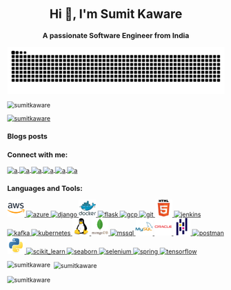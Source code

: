<!---## Hi there 👋

- 🔭 I’m currently working in TCS
- 🌱 I’m currently learning Artificial Intelligence and Data Science
- 📫 How to reach me: sumit.kaware3@gmail.com
- 😄 Pronouns: He/Him-->
<head>
<style>
body {
  background-image: url('img_girl.jpg');
  background-repeat: no-repeat;
  background-attachment: fixed;  
  background-size: cover;
}
</style>
</head>
<h1 align="center">Hi 👋, I'm Sumit Kaware</h1>
<h3 align="center">A passionate Software Engineer from India</h3>

![snake gif](https://github.com/SumitKaware/SumitKaware/blob/output/github-contribution-grid-snake-dark.svg)


<!---![snake gif](https://github.com/SumitKaware/SumitKaware/blob/output/github-contribution-grid-snake.svg)-->
<p align="left">
	<img src="https://komarev.com/ghpvc/?username=sumitkaware&label=Profile%20views&color=0e75b6&style=flat" alt="sumitkaware" />
</p>
<p align="left">
	<a href="https://github.com/ryo-ma/github-profile-trophy">
		<img src="https://github-profile-trophy.vercel.app/?username=sumitkaware" alt="sumitkaware" />
	</a>
</p>
<!---<p align="left">
	<a href="https://x.com/KawareSumit" target="blank">
		<img src="https://img.shields.io/twitter/follow/a?logo=twitter&style=for-the-badge" alt="a" />
	</a>
</p>-->

### Blogs posts

<!-- BLOG-POST-LIST:START -->
<!-- BLOG-POST-LIST:END -->
<h3 align="left">Connect with me:</h3>
<p align="left">
	<!---<a href="https://codepen.io/a" target="blank">
		<img align="center" src="https://raw.githubusercontent.com/rahuldkjain/github-profile-readme-generator/master/src/images/icons/Social/codepen.svg" alt="a" height="30" width="40" />
	</a>
	<a href="https://dev.to/a" target="blank">
		<img align="center" src="https://raw.githubusercontent.com/rahuldkjain/github-profile-readme-generator/master/src/images/icons/Social/devto.svg" alt="a" height="30" width="40" />
	</a>
	<a href="https://twitter.com/a" target="blank">
		<img align="center" src="https://raw.githubusercontent.com/rahuldkjain/github-profile-readme-generator/master/src/images/icons/Social/twitter.svg" alt="a" height="30" width="40" />
	</a>
	<a href="https://linkedin.com/in/a" target="blank">
		<img align="center" src="https://raw.githubusercontent.com/rahuldkjain/github-profile-readme-generator/master/src/images/icons/Social/linked-in-alt.svg" alt="a" height="30" width="40" />
	</a>-->
	<a href="https://stackoverflow.com/users/12704883/sumit-kaware?tab=profile" target="blank">
		<img align="center" src="https://raw.githubusercontent.com/rahuldkjain/github-profile-readme-generator/master/src/images/icons/Social/stack-overflow.svg" alt="a" height="30" width="40" />
	</a>
	<!---<a href="https://codesandbox.com/b" target="blank">
		<img align="center" src="https://raw.githubusercontent.com/rahuldkjain/github-profile-readme-generator/master/src/images/icons/Social/codesandbox.svg" alt="b" height="30" width="40" />
	</a>
	<a href="https://kaggle.com/a" target="blank">
		<img align="center" src="https://raw.githubusercontent.com/rahuldkjain/github-profile-readme-generator/master/src/images/icons/Social/kaggle.svg" alt="a" height="30" width="40" />
	</a>
	<a href="https://fb.com/a" target="blank">
		<img align="center" src="https://raw.githubusercontent.com/rahuldkjain/github-profile-readme-generator/master/src/images/icons/Social/facebook.svg" alt="a" height="30" width="40" />
	</a>-->
	<!---<a href="https://www.instagram.com/sumit.kaware/" target="blank">
		<img align="center" src="https://raw.githubusercontent.com/rahuldkjain/github-profile-readme-generator/master/src/images/icons/Social/instagram.svg" alt="a" height="30" width="40" />
	</a>
	<a href="https://dribbble.com/a" target="blank">
		<img align="center" src="https://raw.githubusercontent.com/rahuldkjain/github-profile-readme-generator/master/src/images/icons/Social/dribbble.svg" alt="a" height="30" width="40" />
	</a>
	<a href="https://www.behance.net/a" target="blank">
		<img align="center" src="https://raw.githubusercontent.com/rahuldkjain/github-profile-readme-generator/master/src/images/icons/Social/behance.svg" alt="a" height="30" width="40" />
	</a>
	<a href="https://hashnode.com/a" target="blank">
		<img align="center" src="https://raw.githubusercontent.com/rahuldkjain/github-profile-readme-generator/master/src/images/icons/Social/hashnode.svg" alt="a" height="30" width="40" />
	</a>
	<a href="https://medium.com/a" target="blank">
		<img align="center" src="https://raw.githubusercontent.com/rahuldkjain/github-profile-readme-generator/master/src/images/icons/Social/medium.svg" alt="a" height="30" width="40" />
	</a>
	<a href="https://www.youtube.com/c/a" target="blank">
		<img align="center" src="https://raw.githubusercontent.com/rahuldkjain/github-profile-readme-generator/master/src/images/icons/Social/youtube.svg" alt="a" height="30" width="40" />
	</a>-->
	<a href="https://www.codechef.com/users/sumitkaware" target="blank">
		<img align="center" src="https://cdn.jsdelivr.net/npm/simple-icons@3.1.0/icons/codechef.svg" alt="a" height="30" width="40" />
	</a>
	<a href="https://www.hackerrank.com/profile/sumit_kaware3" target="blank">
		<img align="center" src="https://raw.githubusercontent.com/rahuldkjain/github-profile-readme-generator/master/src/images/icons/Social/hackerrank.svg" alt="a" height="30" width="40" />
	</a>
	<!---<a href="https://codeforces.com/profile/a" target="blank">
		<img align="center" src="https://raw.githubusercontent.com/rahuldkjain/github-profile-readme-generator/master/src/images/icons/Social/codeforces.svg" alt="a" height="30" width="40" />
	</a>-->
	<a href="https://leetcode.com/u/user1374Ut/" target="blank">
		<img align="center" src="https://raw.githubusercontent.com/rahuldkjain/github-profile-readme-generator/master/src/images/icons/Social/leet-code.svg" alt="a" height="30" width="40" />
	</a>
	<a href="https://www.hackerearth.com/@sumit2154/" target="blank">
		<img align="center" src="https://raw.githubusercontent.com/rahuldkjain/github-profile-readme-generator/master/src/images/icons/Social/hackerearth.svg" alt="a" height="30" width="40" />
	</a>
	<!---<a href="https://auth.geeksforgeeks.org/user/a" target="blank">
		<img align="center" src="https://raw.githubusercontent.com/rahuldkjain/github-profile-readme-generator/master/src/images/icons/Social/geeks-for-geeks.svg" alt="a" height="30" width="40" />
	</a>
	<a href="https://www.topcoder.com/members/a" target="blank">
		<img align="center" src="https://raw.githubusercontent.com/rahuldkjain/github-profile-readme-generator/master/src/images/icons/Social/topcoder.svg" alt="a" height="30" width="40" />
	</a>
	<a href="https://discord.gg/a" target="blank">
		<img align="center" src="https://raw.githubusercontent.com/rahuldkjain/github-profile-readme-generator/master/src/images/icons/Social/discord.svg" alt="a" height="30" width="40" />
	</a>-->
	<a href="/a" target="blank">
		<img align="center" src="https://raw.githubusercontent.com/rahuldkjain/github-profile-readme-generator/master/src/images/icons/Social/rss.svg" alt="a" height="30" width="40" />
	</a>
</p>
<h3 align="left">Languages and Tools:</h3>
<p align="left">
	<a href="https://aws.amazon.com" target="_blank" rel="noreferrer">
		<img src="https://raw.githubusercontent.com/devicons/devicon/master/icons/amazonwebservices/amazonwebservices-original-wordmark.svg" alt="aws" width="40" height="40"/>
	</a>
	<a href="https://azure.microsoft.com/en-in/" target="_blank" rel="noreferrer">
		<img src="https://www.vectorlogo.zone/logos/microsoft_azure/microsoft_azure-icon.svg" alt="azure" width="40" height="40"/>
	</a>
	<a href="https://www.djangoproject.com/" target="_blank" rel="noreferrer">
		<img src="https://cdn.worldvectorlogo.com/logos/django.svg" alt="django" width="40" height="40"/>
	</a>
	<a href="https://www.docker.com/" target="_blank" rel="noreferrer">
		<img src="https://raw.githubusercontent.com/devicons/devicon/master/icons/docker/docker-original-wordmark.svg" alt="docker" width="40" height="40"/>
	</a>
	<a href="https://flask.palletsprojects.com/" target="_blank" rel="noreferrer">
		<img src="https://flask.palletsprojects.com/en/stable/_images/flask-horizontal.png" alt="flask" width="40" height="40"/>
	</a>
	<a href="https://cloud.google.com" target="_blank" rel="noreferrer">
		<img src="https://www.vectorlogo.zone/logos/google_cloud/google_cloud-icon.svg" alt="gcp" width="40" height="40"/>
	</a>
	<a href="https://git-scm.com/" target="_blank" rel="noreferrer">
		<img src="https://www.vectorlogo.zone/logos/git-scm/git-scm-icon.svg" alt="git" width="40" height="40"/>
	</a>
	<a href="https://www.w3.org/html/" target="_blank" rel="noreferrer">
		<img src="https://raw.githubusercontent.com/devicons/devicon/master/icons/html5/html5-original-wordmark.svg" alt="html5" width="40" height="40"/>
	</a>
	<a href="https://www.jenkins.io" target="_blank" rel="noreferrer">
		<img src="https://www.vectorlogo.zone/logos/jenkins/jenkins-icon.svg" alt="jenkins" width="40" height="40"/>
	</a>
	<a href="https://kafka.apache.org/" target="_blank" rel="noreferrer">
		<img src="https://www.vectorlogo.zone/logos/apache_kafka/apache_kafka-icon.svg" alt="kafka" width="40" height="40"/>
	</a>
	<a href="https://kubernetes.io" target="_blank" rel="noreferrer">
		<img src="https://www.vectorlogo.zone/logos/kubernetes/kubernetes-icon.svg" alt="kubernetes" width="40" height="40"/>
	</a>
	<a href="https://www.linux.org/" target="_blank" rel="noreferrer">
		<img src="https://raw.githubusercontent.com/devicons/devicon/master/icons/linux/linux-original.svg" alt="linux" width="40" height="40"/>
	</a>
	<a href="https://www.mongodb.com/" target="_blank" rel="noreferrer">
		<img src="https://raw.githubusercontent.com/devicons/devicon/master/icons/mongodb/mongodb-original-wordmark.svg" alt="mongodb" width="40" height="40"/>
	</a>
	<a href="https://www.microsoft.com/en-us/sql-server" target="_blank" rel="noreferrer">
		<img src="https://www.svgrepo.com/show/303229/microsoft-sql-server-logo.svg" alt="mssql" width="40" height="40"/>
	</a>
	<a href="https://www.mysql.com/" target="_blank" rel="noreferrer">
		<img src="https://raw.githubusercontent.com/devicons/devicon/master/icons/mysql/mysql-original-wordmark.svg" alt="mysql" width="40" height="40"/>
	</a>
	<a href="https://www.oracle.com/" target="_blank" rel="noreferrer">
		<img src="https://raw.githubusercontent.com/devicons/devicon/master/icons/oracle/oracle-original.svg" alt="oracle" width="40" height="40"/>
	</a>
	<a href="https://pandas.pydata.org/" target="_blank" rel="noreferrer">
		<img src="https://raw.githubusercontent.com/devicons/devicon/2ae2a900d2f041da66e950e4d48052658d850630/icons/pandas/pandas-original.svg" alt="pandas" width="40" height="40"/>
	</a>
	<a href="https://postman.com" target="_blank" rel="noreferrer">
		<img src="https://www.vectorlogo.zone/logos/getpostman/getpostman-icon.svg" alt="postman" width="40" height="40"/>
	</a>
	<a href="https://www.python.org" target="_blank" rel="noreferrer">
		<img src="https://raw.githubusercontent.com/devicons/devicon/master/icons/python/python-original.svg" alt="python" width="40" height="40"/>
	</a>
	<a href="https://scikit-learn.org/" target="_blank" rel="noreferrer">
		<img src="https://upload.wikimedia.org/wikipedia/commons/0/05/Scikit_learn_logo_small.svg" alt="scikit_learn" width="40" height="40"/>
	</a>
	<a href="https://seaborn.pydata.org/" target="_blank" rel="noreferrer">
		<img src="https://seaborn.pydata.org/_images/logo-mark-lightbg.svg" alt="seaborn" width="40" height="40"/>
	</a>
	<a href="https://www.selenium.dev" target="_blank" rel="noreferrer">
		<img src="https://raw.githubusercontent.com/detain/svg-logos/780f25886640cef088af994181646db2f6b1a3f8/svg/selenium-logo.svg" alt="selenium" width="40" height="40"/>
	</a>
	<a href="https://spring.io/" target="_blank" rel="noreferrer">
		<img src="https://www.vectorlogo.zone/logos/springio/springio-icon.svg" alt="spring" width="40" height="40"/>
	</a>
	<a href="https://www.tensorflow.org" target="_blank" rel="noreferrer">
		<img src="https://www.vectorlogo.zone/logos/tensorflow/tensorflow-icon.svg" alt="tensorflow" width="40" height="40"/>
	</a>
</p>
<p>
	<img align="left" src="https://github-readme-stats.vercel.app/api/top-langs?username=sumitkaware&show_icons=true&locale=en&layout=compact" alt="sumitkaware" />
</p>
<p>&nbsp;
	<img align="center" src="https://github-readme-stats.vercel.app/api?username=sumitkaware&show_icons=true&locale=en" alt="sumitkaware" />
</p>
<p>
	<img align="center" src="https://github-readme-streak-stats.herokuapp.com/?user=sumitkaware&" alt="sumitkaware" />
</p>

